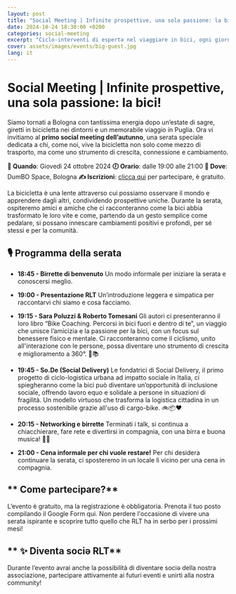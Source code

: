 ```yaml
---
layout: post
title: "Social Meeting | Infinite prospettive, una sola passione: la bici!"
date: 2024-10-24 18:30:00 +0200
categories: social-meeting
excerpt: "Ciclo-interventi di espertǝ nel viaggiare in bici, ogni giorno e anche nel tempo libero"
cover: assets/images/events/big-guest.jpg
lang: it
---
```


# Social Meeting | Infinite prospettive, una sola passione: la bici!

Siamo tornati a Bologna con tantissima energia dopo un’estate di sagre, giretti in bicicletta nei dintorni e un memorabile viaggio in Puglia. Ora vi invitiamo al **primo social meeting dell’autunno**, una serata speciale dedicata a chi, come noi, vive la bicicletta non solo come mezzo di trasporto, ma come uno strumento di crescita, connessione e cambiamento.

**📅 Quando**: Giovedì 24 ottobre 2024
**🕖 Orario**: dalle 19:00 alle 21:00
**📍 Dove**: DumBO Space, Bologna
**✍️ Iscrizioni**: [clicca qui](https://forms.gle/WWLugZsmPUA1rBk29) per partecipare, è gratuito.

La bicicletta è una lente attraverso cui possiamo osservare il mondo e apprendere dagli altri, condividendo prospettive uniche. Durante la serata, ospiteremo amici e amiche che ci racconteranno come la bici abbia trasformato le loro vite e come, partendo da un gesto semplice come pedalare, si possano innescare cambiamenti positivi e profondi, per sé stessi e per la comunità.

## **🎙️ Programma della serata**
- **18:45 - Birrette di benvenuto**
Un modo informale per iniziare la serata e conoscersi meglio.

- **19:00 - Presentazione RLT**
Un’introduzione leggera e simpatica per raccontarvi chi siamo e cosa facciamo.

- **19:15 - Sara Poluzzi & Roberto Tomesani**
Gli autori ci presenteranno il loro libro “Bike Coaching. Percorsi in bici fuori e dentro di te”, un viaggio che unisce l’amicizia e la passione per la bici, con un focus sul benessere fisico e mentale. Ci racconteranno come il ciclismo, unito all'interazione con le persone, possa diventare uno strumento di crescita e miglioramento a 360°. 🚴📚

- **19:45 - So.De (Social Delivery)**
Le fondatrici di Social Delivery, il primo progetto di ciclo-logistica urbana ad impatto sociale in Italia, ci spiegheranno come la bici può diventare un’opportunità di inclusione sociale, offrendo lavoro equo e solidale a persone in situazioni di fragilità. Un modello virtuoso che trasforma la logistica cittadina in un processo sostenibile grazie all'uso di cargo-bike. 🚲📦❤️

- **20:15 - Networking e birrette**
Terminati i talk, si continua a chiacchierare, fare rete e divertirsi in compagnia, con una birra e buona musica! 🍻🎶

- **21:00 - Cena informale per chi vuole restare!**
Per chi desidera continuare la serata, ci sposteremo in un locale lì vicino per una cena in compagnia.

## ** Come partecipare?**
L’evento è gratuito, ma la registrazione è obbligatoria. Prenota il tuo posto compilando il Google Form qui. Non perdere l'occasione di vivere una serata ispirante e scoprire tutto quello che RLT ha in serbo per i prossimi mesi!

## ** ✨ Diventa sociə RLT** 
Durante l’evento avrai anche la possibilità di diventare sociə della nostra associazione, partecipare attivamente ai futuri eventi e unirti alla nostra community!

